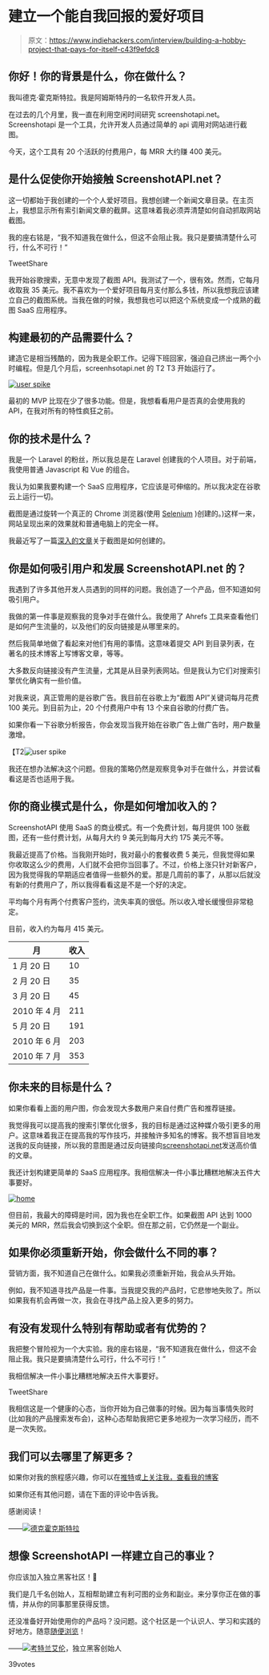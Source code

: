 # 建立一个能自我回报的爱好项目

> 原文：<https://www.indiehackers.com/interview/building-a-hobby-project-that-pays-for-itself-c43f9efdc8>

## 你好！你的背景是什么，你在做什么？

我叫德克·霍克斯特拉。我是阿姆斯特丹的一名软件开发人员。

在过去的几个月里，我一直在利用空闲时间研究 screenshotapi.net。Screenshotapi 是一个工具，允许开发人员通过简单的 api 调用对网站进行截图。

今天，这个工具有 20 个活跃的付费用户，每 MRR 大约赚 400 美元。

## 是什么促使你开始接触 ScreenshotAPI.net？

这一切都始于我创建的一个个人爱好项目。我想创建一个新闻文章目录。在主页上，我想显示所有索引新闻文章的截屏。这意味着我必须弄清楚如何自动抓取网站截图。

我的座右铭是，“我不知道我在做什么，但这不会阻止我。我只是要搞清楚什么可行，什么不可行！”

TweetShare

我开始谷歌搜索，无意中发现了截图 API。我测试了一个，很有效。然而，它每月收取我 35 美元。我不喜欢为一个爱好项目每月支付那么多钱，所以我想我应该建立自己的截图系统。当我在做的时候，我想我也可以把这个系统变成一个成熟的截图 SaaS 应用程序。

## 构建最初的产品需要什么？

建造它是相当残酷的，因为我是全职工作。记得下班回家，强迫自己挤出一两个小时编程。但是几个月后，screenhsotapi.net 的 T2 T3 开始运行了。

[![user spike](img/41e3b00d69f4dcb8e8f9856a182e158a.png)](https://screenshotapi.net/)

最初的 MVP 比现在少了很多功能。但是，我想看看用户是否真的会使用我的 API，在我对所有的特性疯狂之前。

## 你的技术是什么？

我是一个 Laravel 的粉丝，所以我总是在 Laravel 创建我的个人项目。对于前端，我使用普通 Javascript 和 Vue 的组合。

我认为如果我要构建一个 SaaS 应用程序，它应该是可伸缩的。所以我决定在谷歌云上运行一切。

截图是通过旋转一个真正的 Chrome 浏览器(使用 [Selenium](https://www.selenium.dev/) )创建的。)这样一来，网站呈现出来的效果就和普通电脑上的完全一样。

我最近写了一篇[深入的文章](https://medium.com/@dirk_hoekstra/building-a-website-screenshot-api-3aeb3f21b465)关于截图是如何创建的。

## 你是如何吸引用户和发展 ScreenshotAPI.net 的？

我遇到了许多其他开发人员遇到的同样的问题。我创造了一个产品，但不知道如何吸引用户。

我做的第一件事是观察我的竞争对手在做什么。我使用了 Ahrefs 工具来查看他们是如何产生流量的，以及他们的反向链接是从哪里来的。

然后我简单地做了看起来对他们有用的事情。这意味着提交 API 到目录列表，在著名的技术博客上写博客文章，等等。

大多数反向链接没有产生流量，尤其是从目录列表网站。但是我认为它们对搜索引擎优化确实有一些价值。

对我来说，真正管用的是谷歌广告。我目前在谷歌上为“截图 API”关键词每月花费 100 美元。到目前为止，20 个付费用户中有 13 个来自谷歌的付费广告。

如果你看一下谷歌分析报告，你会发现当我开始在谷歌广告上做广告时，用户数量激增。

【T2![user spike](img/3874bade7815ccffd0f1080152090bbf.png)

我还在想办法解决这个问题。但我的策略仍然是观察竞争对手在做什么，并尝试看看这是否也适用于我。

## 你的商业模式是什么，你是如何增加收入的？

ScreenshotAPI 使用 SaaS 的商业模式。有一个免费计划，每月提供 100 张截图，还有一些付费计划，从每月大约 9 美元到每月大约 175 美元不等。

我最近提高了价格。当我刚开始时，我对最小的套餐收费 5 美元，但我觉得如果你收取这么少的费用，人们就不会把你当回事了。不过，价格上涨只针对新客户，因为我觉得我的早期适应者值得一些额外的爱。那是几周前的事了，从那以后就没有新的付费用户了，所以我得看看这是不是一个好的决定。

平均每个月有两个付费客户签约，流失率真的很低。所以收入增长缓慢但非常稳定。

目前，收入约为每月 415 美元。

| 月 | 收入 |
| --- | --- |
| 1 月 20 日 | 10 |
| 2 月 20 日 | 35 |
| 3 月 20 日 | 45 |
| 2010 年 4 月 | 211 |
| 5 月 20 日 | 191 |
| 2010 年 6 月 | 203 |
| 2010 年 7 月 | 353 |

## 你未来的目标是什么？

如果你看看上面的用户图，你会发现大多数用户来自付费广告和推荐链接。

我觉得我可以提高我的搜索引擎优化很多，我的目标是通过这种媒介吸引更多的用户。这意味着我正在提高我的写作技巧，并接触许多知名的博客。我不想盲目地发送我的反向链接，所以我的意图是通过反向链接向[screenshotapi.net](https://screenshotapi.net)发送高价值的文章。

我还计划构建更简单的 SaaS 应用程序。我相信解决一件小事比糟糕地解决五件大事要好。

[![home](img/bebcd4e6f095646ab7de31d1f82ea137.png)](https://screenshotapi.net/)

但目前，我最大的障碍是时间，因为我也在全职工作。如果截图 API 达到 1000 美元的 MRR，然后我会切换到这个全职。但在那之前，它仍然是一个副业。

## 如果你必须重新开始，你会做什么不同的事？

营销方面，我不知道自己在做什么。如果我必须重新开始，我会从头开始。

例如，我不知道寻找产品是一件事。当我提交我的产品时，它悲惨地失败了。所以如果我有机会再做一次，我会在寻找产品上投入更多的努力。

## 有没有发现什么特别有帮助或者有优势的？

我把整个冒险视为一个大实验。我的座右铭是，“我不知道我在做什么，但这不会阻止我。我只是要搞清楚什么可行，什么不可行！”

我相信解决一件小事比糟糕地解决五件大事要好。

TweetShare

我相信这是一个健康的心态，当你开始为自己做事的时候。因为每当事情失败时(比如我的产品搜索发布会)，这种心态帮助我把它更多地视为一次学习经历，而不是一次失败。

## 我们可以去哪里了解更多？

如果你对我的旅程感兴趣，你可以在[推特](https://twitter.com/Dirk1345)或[上关注我，查看我的博客](https://coffeecoding.dev)

如果你还有其他问题，请在下面的评论中告诉我。

感谢阅读！

——[<picture id="ember5249325" class="user-avatar ember-view user-link__avatar">![](img/82bd3bb4769a3aa1cd13889ee7c0fa91.png)</picture>德克霍克斯特拉](/dirk94?id=oLNUJJfOAiZUK2HBJtjtWnV6Ibj2)

## 想像 ScreenshotAPI 一样建立自己的事业？

你应该加入独立黑客社区！🤗

我们是几千名创始人，互相帮助建立有利可图的业务和副业。来分享你正在做的事情，并从你的同事那里获得反馈。

还没准备好开始使用你的产品吗？没问题。这个社区是一个认识人、学习和实践的好地方。随意[随便浏览](/)！

——[<picture id="ember5249330" class="user-avatar ember-view user-link__avatar">![](img/82bd3bb4769a3aa1cd13889ee7c0fa91.png)</picture>考特兰艾伦](/csallen?id=ibTLPyjwVebnZjMGKvz6ztarnuV2)，独立黑客创始人

39votes